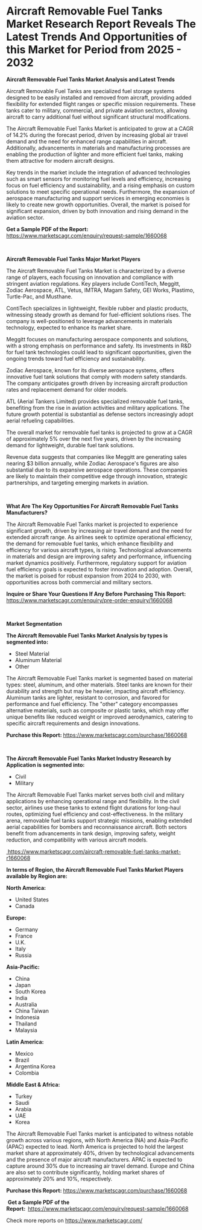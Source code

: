 <p><h1>Aircraft Removable Fuel Tanks Market Research Report Reveals The Latest Trends And Opportunities of this Market for Period from 2025 - 2032</h1></p><p><strong>Aircraft Removable Fuel Tanks Market Analysis and Latest Trends</strong></p>
<p><p>Aircraft Removable Fuel Tanks are specialized fuel storage systems designed to be easily installed and removed from aircraft, providing added flexibility for extended flight ranges or specific mission requirements. These tanks cater to military, commercial, and private aviation sectors, allowing aircraft to carry additional fuel without significant structural modifications.</p><p>The Aircraft Removable Fuel Tanks Market is anticipated to grow at a CAGR of 14.2% during the forecast period, driven by increasing global air travel demand and the need for enhanced range capabilities in aircraft. Additionally, advancements in materials and manufacturing processes are enabling the production of lighter and more efficient fuel tanks, making them attractive for modern aircraft designs.</p><p>Key trends in the market include the integration of advanced technologies such as smart sensors for monitoring fuel levels and efficiency, increasing focus on fuel efficiency and sustainability, and a rising emphasis on custom solutions to meet specific operational needs. Furthermore, the expansion of aerospace manufacturing and support services in emerging economies is likely to create new growth opportunities. Overall, the market is poised for significant expansion, driven by both innovation and rising demand in the aviation sector.</p></p>
<p><strong>Get a Sample PDF of the Report:&nbsp;</strong> <a href="https://www.marketscagr.com/enquiry/request-sample/1660068?utm_campaign=3135&utm_medium=2&utm_source=Github&utm_content=ia&utm_term=29032025&utm_id=aircraft-removable-fuel-tanks">https://www.marketscagr.com/enquiry/request-sample/1660068</a></p>
<p>&nbsp;</p>
<p><strong>Aircraft Removable Fuel Tanks Major Market Players</strong></p>
<p><p>The Aircraft Removable Fuel Tanks Market is characterized by a diverse range of players, each focusing on innovation and compliance with stringent aviation regulations. Key players include ContiTech, Meggitt, Zodiac Aerospace, ATL, Vetus, IMTRA, Magam Safety, GEI Works, Plastimo, Turtle-Pac, and Musthane. </p><p>ContiTech specializes in lightweight, flexible rubber and plastic products, witnessing steady growth as demand for fuel-efficient solutions rises. The company is well-positioned to leverage advancements in materials technology, expected to enhance its market share.</p><p>Meggitt focuses on manufacturing aerospace components and solutions, with a strong emphasis on performance and safety. Its investments in R&D for fuel tank technologies could lead to significant opportunities, given the ongoing trends toward fuel efficiency and sustainability.</p><p>Zodiac Aerospace, known for its diverse aerospace systems, offers innovative fuel tank solutions that comply with modern safety standards. The company anticipates growth driven by increasing aircraft production rates and replacement demand for older models.</p><p>ATL (Aerial Tankers Limited) provides specialized removable fuel tanks, benefiting from the rise in aviation activities and military applications. The future growth potential is substantial as defense sectors increasingly adopt aerial refueling capabilities.</p><p>The overall market for removable fuel tanks is projected to grow at a CAGR of approximately 5% over the next five years, driven by the increasing demand for lightweight, durable fuel tank solutions.</p><p>Revenue data suggests that companies like Meggitt are generating sales nearing $3 billion annually, while Zodiac Aerospace's figures are also substantial due to its expansive aerospace operations. These companies are likely to maintain their competitive edge through innovation, strategic partnerships, and targeting emerging markets in aviation.</p></p>
<p>&nbsp;</p>
<p><strong>What Are The Key Opportunities For Aircraft Removable Fuel Tanks Manufacturers?</strong></p>
<p><p>The Aircraft Removable Fuel Tanks market is projected to experience significant growth, driven by increasing air travel demand and the need for extended aircraft range. As airlines seek to optimize operational efficiency, the demand for removable fuel tanks, which enhance flexibility and efficiency for various aircraft types, is rising. Technological advancements in materials and design are improving safety and performance, influencing market dynamics positively. Furthermore, regulatory support for aviation fuel efficiency goals is expected to foster innovation and adoption. Overall, the market is poised for robust expansion from 2024 to 2030, with opportunities across both commercial and military sectors.</p></p>
<p><strong>Inquire or Share Your Questions If Any Before Purchasing This Report:</strong> <a href="https://www.marketscagr.com/enquiry/pre-order-enquiry/1660068?utm_campaign=3135&utm_medium=2&utm_source=Github&utm_content=ia&utm_term=29032025&utm_id=aircraft-removable-fuel-tanks">https://www.marketscagr.com/enquiry/pre-order-enquiry/1660068</a></p>
<p>&nbsp;</p>
<p><strong>Market Segmentation</strong></p>
<p><strong>The Aircraft Removable Fuel Tanks Market Analysis by types is segmented into:</strong></p>
<p><ul><li>Steel Material</li><li>Aluminum Material</li><li>Other</li></ul></p>
<p><p>The Aircraft Removable Fuel Tanks market is segmented based on material types: steel, aluminum, and other materials. Steel tanks are known for their durability and strength but may be heavier, impacting aircraft efficiency. Aluminum tanks are lighter, resistant to corrosion, and favored for performance and fuel efficiency. The "other" category encompasses alternative materials, such as composite or plastic tanks, which may offer unique benefits like reduced weight or improved aerodynamics, catering to specific aircraft requirements and design innovations.</p></p>
<p><strong>Purchase this Report:&nbsp;</strong><a href="https://www.marketscagr.com/purchase/1660068?utm_campaign=3135&utm_medium=2&utm_source=Github&utm_content=ia&utm_term=29032025&utm_id=aircraft-removable-fuel-tanks">https://www.marketscagr.com/purchase/1660068</a></p>
<p>&nbsp;</p>
<p><strong>The Aircraft Removable Fuel Tanks Market Industry Research by Application is segmented into:</strong></p>
<p><ul><li>Civil</li><li>Military</li></ul></p>
<p><p>The Aircraft Removable Fuel Tanks market serves both civil and military applications by enhancing operational range and flexibility. In the civil sector, airlines use these tanks to extend flight durations for long-haul routes, optimizing fuel efficiency and cost-effectiveness. In the military arena, removable fuel tanks support strategic missions, enabling extended aerial capabilities for bombers and reconnaissance aircraft. Both sectors benefit from advancements in tank design, improving safety, weight reduction, and compatibility with various aircraft models.</p></p>
<p><a href="https://www.marketscagr.com/aircraft-removable-fuel-tanks-market-r1660068?utm_campaign=3135&utm_medium=2&utm_source=Github&utm_content=ia&utm_term=29032025&utm_id=aircraft-removable-fuel-tanks">&nbsp;https://www.marketscagr.com/aircraft-removable-fuel-tanks-market-r1660068</a></p>
<p><strong>In terms of Region, the Aircraft Removable Fuel Tanks Market Players available by Region are:</strong></p>
<p>
    <p> <strong> North America: </strong>
        <ul>
            <li>United States</li>
            <li>Canada</li>
        </ul>
        </p> 
    <p> <strong> Europe: </strong>
        <ul>
            <li>Germany</li>
            <li>France</li>
            <li>U.K.</li>
            <li>Italy</li>
            <li>Russia</li>
        </ul>
        </p> 
    <p> <strong> Asia-Pacific: </strong>
        <ul>
            <li>China</li>
            <li>Japan</li>
            <li>South Korea</li>
            <li>India</li>
            <li>Australia</li>
            <li>China Taiwan</li>
            <li>Indonesia</li>
            <li>Thailand</li>
            <li>Malaysia</li>
        </ul>
        </p> 
    <p> <strong> Latin America: </strong>
        <ul>
            <li>Mexico</li>
            <li>Brazil</li>
            <li>Argentina Korea</li>
            <li>Colombia</li>
        </ul>
        </p> 
    <p> <strong> Middle East & Africa: </strong>
        <ul>
            <li>Turkey</li>
            <li>Saudi</li>
            <li>Arabia</li>
            <li>UAE</li>
            <li>Korea</li>
        </ul>
    </p>
    </p>
<p><p>The Aircraft Removable Fuel Tanks market is anticipated to witness notable growth across various regions, with North America (NA) and Asia-Pacific (APAC) expected to lead. North America is projected to hold the largest market share at approximately 40%, driven by technological advancements and the presence of major aircraft manufacturers. APAC is expected to capture around 30% due to increasing air travel demand. Europe and China are also set to contribute significantly, holding market shares of approximately 20% and 10%, respectively.</p></p>
<p><strong>Purchase this Report: </strong><a href="https://www.marketscagr.com/purchase/1660068?utm_campaign=3135&utm_medium=2&utm_source=Github&utm_content=ia&utm_term=29032025&utm_id=aircraft-removable-fuel-tanks">https://www.marketscagr.com/purchase/1660068</a></p>
<p>&nbsp;<strong>Get a Sample PDF of the Report:&nbsp;&nbsp;</strong><a href="https://www.marketscagr.com/enquiry/request-sample/1660068?utm_campaign=3135&utm_medium=2&utm_source=Github&utm_content=ia&utm_term=29032025&utm_id=aircraft-removable-fuel-tanks">https://www.marketscagr.com/enquiry/request-sample/1660068</a></p>
<p><strong></strong></p>
<p>Check more reports on <a href="https://www.marketscagr.com/?utm_campaign=3135&utm_medium=2&utm_source=Github&utm_content=ia&utm_term=29032025&utm_id=aircraft-removable-fuel-tanks">https://www.marketscagr.com/</a></p>
